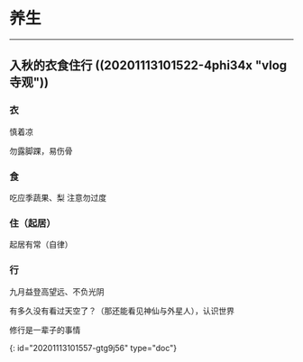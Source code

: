 # 养生

---

## 入秋的衣食住行 ((20201113101522-4phi34x "vlog 寺观"))

### 衣

慎着凉

勿露脚踝，易伤骨

### 食

吃应季蔬果、梨 注意勿过度

### 住（起居）

起居有常（自律）

### 行

九月益登高望远、不负光阴

有多久没有看过天空了？（那还能看见神仙与外星人），认识世界

修行是一辈子的事情


{: id="20201113101557-gtg9j56" type="doc"}
